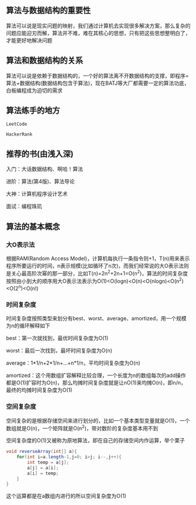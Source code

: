 ## 算法与数据结构的重要性

算法可以说是现实问题的映射，我们通过计算机去实现很多解决方案，那么复杂的问题应能迎刃而解，算法并不难，难在其核心的思想，只有把这些思想整明白了，才能更好地解决问题

## 算法和数据结构的关系

算法可以说是依赖于数据结构的，一个好的算法离不开数据结构的支撑，即程序=算法+数据结构(数据结构包含于算法)，现在BATJ等大厂都需要一定的算法功底，白板编程成为迫切的需求

## 算法练手的地方

`LeetCode`

`HackerRank`

## 推荐的书(由浅入深)

入门：大话数据结构、啊哈！算法

进阶：算法(第4版)、算法导论

大神：计算机程序设计艺术

面试：编程珠玑

## 算法的基本概念

### 大O表示法

根据RAM(Random Access Model)，计算机每执行一条指令则+1，T(n)用来表示程序所要运行的时间，n表示规模(比如循环了n次)，而我们经常说的大O表示法则是关心最高阶次幂的那一部分，比如T(n)=2n<sup>2</sup>+2n+1=O(n<sup>2</sup>)，算法的时间复杂度按照由小到大的顺序用大O表示法表示为O(1)<O(logn)<O(n)<O(nlogn)<O(n<sup>2</sup>)<O(2<sup>n</sup>)<O(n!)

### 时间复杂度

时间复杂度按照类型来划分有best、worst、average、amortized，用一个规模为n的循环解释如下

best：第一次就找到，最优时间复杂度为O(1)

worst：最后一次找到，最坏时间复杂度为O(n)

average：1\*1/n+2\*1/n+...+n\*1/n，平均时间复杂度为O(n)

amortized：这个用数组扩容解释比较合理，一个长度为n的数组每次的add操作都是O(1)扩容时为O(n)，那么均摊时间复杂度就是让nO(1)来均摊O(n)，即n/n，最终的均摊时间复杂度为O(1)

### 空间复杂度

空间复杂的是根据存储空间来进行划分的，比如一个基本类型变量就是O(1)，一个数组就是O(n)，一个矩阵就是O(n<sup>2</sup>)，带对数阶的复杂度基本用不到

空间复杂度的O(1)又被称为原地算法，即在自己的存储空间内作运算，举个栗子

```java
void reverseArray(int[] a){
    for(int i=a.length-1,j=0; i>j; i--,j++){
        int temp = a[j];
        a[j] = a[i];
        a[i] = temp;
    }
}
```

这个运算都是在a数组内进行的所以空间复杂度为O(1)

